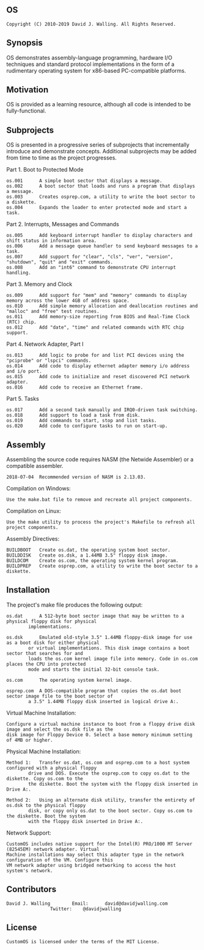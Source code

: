 ## OS

	Copyright (C) 2010-2019 David J. Walling. All Rights Reserved.

## Synopsis

OS demonstrates assembly-language programming, hardware I/O techniques and standard protocol
implementations in the form of a rudimentary operating system for x86-based PC-compatible
platforms.

## Motivation

OS is provided as a learning resource, although all code is intended to be fully-functional.

## Subprojects

OS is presented in a progressive series of subprojects that incrementally introduce and demonstrate
concepts. Additional subprojects may be added from time to time as the project progresses.

Part 1.			Boot to Protected Mode

	os.001		A simple boot sector that displays a message.
	os.002		A boot sector that loads and runs a program that displays a message.
	os.003		Creates osprep.com, a utility to write the boot sector to a diskette.
	os.004		Expands the loader to enter protected mode and start a task.

Part 2.			Interrupts, Messages and Commands

	os.005		Add keyboard interrupt handler to display characters and shift status in information area.
	os.006		Add a message queue handler to send keyboard messages to a task.
	os.007		Add support for "clear", "cls", "ver", "version", "shutdown", "quit" and "exit" commands.
	os.008		Add an "int6" command to demonstrate CPU interrupt handling.

Part 3.			Memory and Clock

	os.009		Add support for "mem" and "memory" commands to display memory across the lower 4GB of address space.
	os.010		Add simple memory allocation and deallocation routines and "malloc" and "free" test routines.
	os.011		Add memory-size reporting from BIOS and Real-Time Clock (RTC) chip.
	os.012		Add "date", "time" and related commands with RTC chip support.

Part 4.			Network Adapter, Part I

	os.013		Add logic to probe for and list PCI devices using the "pciprobe" or "lspci" commands.
	os.014		Add code to display ethernet adapter memory i/o address and i/o port.
	os.015		Add code to initialize and reset discovered PCI network adapter.
	os.016		Add code to receive an Ethernet frame.

Part 5.			Tasks

	os.017		Add a second task manually and IRQ0-driven task switching.
	os.018		Add support to load a task from disk.
	os.019		Add commands to start, stop and list tasks.
	os.020		Add code to configure tasks to run on start-up.

## Assembly

Assembling the source code requires NASM (the Netwide Assembler) or a compatible assembler.

	2018-07-04	Recommended version of NASM is 2.13.03.

Compilation on Windows:

	Use the make.bat file to remove and recreate all project components.

Compilation on Linux:

	Use the make utility to process the project's Makefile to refresh all project components.

Assembly Directives:

	BUILDBOOT	Create os.dat, the operating system boot sector.
	BUILDDISK	Create os.dsk, a 1.44MB 3.5" floppy disk image.
	BUILDCOM	Create os.com, the operating system kernel program.
	BUILDPREP	Create osprep.com, a utility to write the boot sector to a diskette.

## Installation

The project's make file produces the following output:

	os.dat		A 512-byte boot sector image that may be written to a physical floppy disk for physical
			implementations.

	os.dsk		Emulated old-style 3.5" 1.44MB floppy-disk image for use as a boot disk for either physical
			or virtual implementations. This disk image contains a boot sector that searches for and
			loads the os.com kernel image file into memory. Code in os.com places the CPU into protected
			mode and starts the initial 32-bit console task.

	os.com		The operating system kernel image.

	osprep.com	A DOS-compatible program that copies the os.dat boot sector image file to the boot sector of
			a 3.5" 1.44MB floppy disk inserted in logical drive A:.

Virtual Machine Installation:

	Configure a virtual machine instance to boot from a floppy drive disk image and select the os.dsk file as the
	disk image for Floppy Device 0. Select a base memory minimum setting of 4MB or higher.

Physical Machine Installation:

	Method 1:	Transfer os.dat, os.com and osprep.com to a host system configured with a physical floppy
			drive and DOS. Execute the osprep.com to copy os.dat to the diskette. Copy os.com to the
			the diskette. Boot the system with the floppy disk inserted in Drive A:.

	Method 2:	Using an alternate disk utility, transfer the entirety of os.dsk to the physical floppy
			disk, or copy only os.dat to the boot sector. Copy os.com to the diskette. Boot the system
			with the floppy disk inserted in Drive A:.

Network Support:

	CustomOS includes native support for the Intel(R) PRO/1000 MT Server (82545EM) network adapter. Virtual
	Machine installations may select this adapter type in the network configuration of the VM. Configure this
	VM network adapter using bridged networking to access the host system's network.

## Contributors

	David J. Walling		Email:		david@davidjwalling.com
					Twitter:	@davidjwalling

## License

	CustomOS is licensed under the terms of the MIT License.
